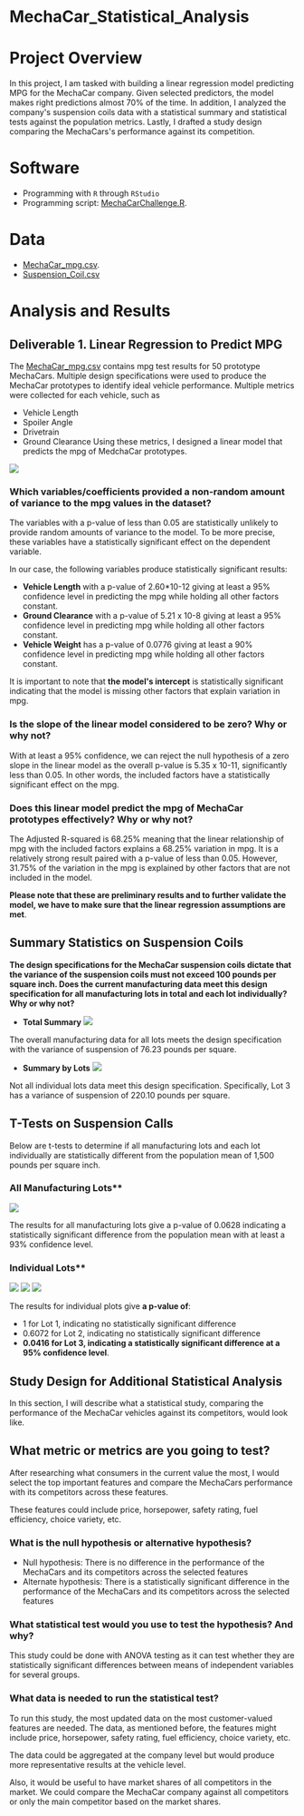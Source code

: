# MechaCar_Statistical_Analysis

# Project Overview
In this project, I am tasked with building a linear regression model predicting MPG for the MechaCar company. Given selected predictors, the model makes right predictions almost 70% of the time. In addition, I analyzed the company's suspension coils data with a statistical summary and statistical tests against the population metrics. Lastly, I drafted a study design comparing the MechaCars's performance against its competition. 

# Software 
* Programming with ```R``` through ```RStudio``` 
* Programming script: [MechaCarChallenge.R](https://github.com/Aigerim-Zh/MechaCar_Statistical_Analysis/blob/main/MechaCarChallenge.R).

# Data 
* [MechaCar_mpg.csv](https://github.com/Aigerim-Zh/MechaCar_Statistical_Analysis/blob/main/Data/MechaCar_mpg.csv). 
* [Suspension_Coil.csv](https://github.com/Aigerim-Zh/MechaCar_Statistical_Analysis/blob/main/Data/Suspension_Coil.csv)

# Analysis and Results

## Deliverable 1. Linear Regression to Predict MPG

The [MechaCar_mpg.csv](https://github.com/Aigerim-Zh/MechaCar_Statistical_Analysis/blob/main/Data/MechaCar_mpg.csv) contains mpg test results for 50 prototype MechaCars. Multiple design specifications were used to produce the MechaCar prototypes to identify ideal vehicle performance. Multiple metrics were collected for each vehicle, such as
* Vehicle Length
* Spoiler Angle 
* Drivetrain
* Ground Clearance 
Using these metrics, I designed a linear model that predicts the mpg of MedchaCar prototypes. 

![](https://github.com/Aigerim-Zh/MechaCar_Statistical_Analysis/blob/main/Images/Linear_Regression.png)

### Which variables/coefficients provided a non-random amount of variance to the mpg values in the dataset?
The variables with a p-value of less than 0.05 are statistically unlikely to provide random amounts of variance to the model. To be more precise, these variables have a statistically significant effect on the dependent variable. 

In our case, the following variables produce statistically significant results:
* **Vehicle Length** with a p-value of 2.60*10-12 giving at least a 95% confidence level in predicting the mpg while holding all other factors constant.
* **Ground Clearance** with a p-value of 5.21 x 10-8 giving at least a 95% confidence level in predicting mpg while holding all other factors constant.
* **Vehicle Weight** has a p-value of 0.0776 giving at least a 90% confidence level in predicting mpg while holding all other factors constant.

It is important to note that **the model's intercept** is statistically significant indicating that the model is missing other factors that explain variation in mpg.

### Is the slope of the linear model considered to be zero? Why or why not?
With at least a 95% confidence, we can reject the null hypothesis of a zero slope in the linear model as the overall p-value is 5.35 x 10-11, significantly less than 0.05. In other words, the included factors have a statistically significant effect on the mpg. 

### Does this linear model predict the mpg of MechaCar prototypes effectively? Why or why not?

The Adjusted R-squared is 68.25% meaning that the linear relationship of mpg with the included factors explains a 68.25% variation in mpg. It is a relatively strong result paired with a p-value of less than 0.05. However, 31.75% of the variation in the mpg is explained by other factors that are not included in the model. 

**Please note that these are preliminary results and to further validate the model, we have to make sure that the linear regression assumptions are met**. 

## Summary Statistics on Suspension Coils
**The design specifications for the MechaCar suspension coils dictate that the variance of the suspension coils must not exceed 100 pounds per square inch. Does the current manufacturing data meet this design specification for all manufacturing lots in total and each lot individually? Why or why not?**

* **Total Summary**
![](https://github.com/Aigerim-Zh/MechaCar_Statistical_Analysis/blob/main/Images/Total_Summary.png)

The overall manufacturing data for all lots meets the design specification with the variance of suspension of 76.23 pounds per square.

* **Summary by Lots**
![](https://github.com/Aigerim-Zh/MechaCar_Statistical_Analysis/blob/main/Images/Lot_Summary.png)

Not all individual lots data meet this design specification. Specifically, Lot 3 has a variance of suspension of 220.10 pounds per square. 

## T-Tests on Suspension Calls
Below are t-tests to determine if all manufacturing lots and each lot individually are statistically different from the population mean of 1,500 pounds per square inch.

### All Manufacturing Lots**
![](https://github.com/Aigerim-Zh/MechaCar_Statistical_Analysis/blob/main/Images/t-test_All_Lots.png)

The results for all manufacturing lots give a p-value of 0.0628 indicating a statistically significant difference from the population mean with at least a 93% confidence level. 

### Individual Lots**
![](https://github.com/Aigerim-Zh/MechaCar_Statistical_Analysis/blob/main/Images/t-test_Lot1.png)
![](https://github.com/Aigerim-Zh/MechaCar_Statistical_Analysis/blob/main/Images/t-test_Lot2.png)
![](https://github.com/Aigerim-Zh/MechaCar_Statistical_Analysis/blob/main/Images/t-test_Lot3.png)

The results for individual plots give **a p-value of**:
* 1 for Lot 1, indicating no statistically significant difference
* 0.6072 for Lot 2, indicating no statistically significant difference
* **0.0416 for Lot 3, indicating a statistically significant difference at a 95% confidence level**.

## Study Design for Additional Statistical Analysis
In this section, I will describe what a statistical study, comparing the performance of the MechaCar vehicles against its competitors, would look like. 

## What metric or metrics are you going to test?
After researching what consumers in the current value the most, I would select the top important features and compare the MechaCars performance with its competitors across these features. 

These features could include price, horsepower, safety rating, fuel efficiency, choice variety, etc.


### What is the null hypothesis or alternative hypothesis?
* Null hypothesis: There is no difference in the performance of the MechaCars and its competitors across the selected features
* Alternate hypothesis: There is a statistically significant difference in the performance of the MechaCars and its competitors across the selected features

### What statistical test would you use to test the hypothesis? And why?
This study could be done with ANOVA testing as it can test whether they are statistically significant differences between means of independent variables for several groups.

### What data is needed to run the statistical test?

To run this study, the most updated data on the most customer-valued features are needed. The data, as mentioned before, the features might include price, horsepower, safety rating, fuel efficiency, choice variety, etc.

The data could be aggregated at the company level but would produce more representative results at the vehicle level. 

Also, it would be useful to have market shares of all competitors in the market. We could compare the MechaCar company against all competitors or only the main competitor based on the market shares. 

